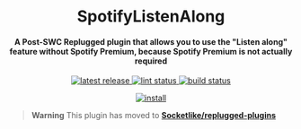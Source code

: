 <h1 align="center">SpotifyListenAlong</h1>
  <h4 align="center">A Post-SWC Replugged plugin that allows you to use the "Listen along" feature without Spotify Premium, because Spotify Premium is not actually required</h4>
<p align="center">
  <a href="https://github.com/Socketlike/SpotifyListenAlong/releases/latest">
    <img alt="latest release" src="https://img.shields.io/github/v/release/Socketlike/SpotifyListenAlong?label=version&sort=semver">
  </a>
  <a href="https://github.com/Socketlike/SpotifyListenAlong/actions/workflows/lint.yml">
    <img alt="lint status" src="https://img.shields.io/github/actions/workflow/status/Socketlike/SpotifyListenAlong/lint.yml?label=lint">
  </a>
  <a href="https://github.com/Socketlike/SpotifyListenAlong/actions/workflows/release.yml">
    <img alt="build status" src="https://img.shields.io/github/actions/workflow/status/Socketlike/SpotifyListenAlong/release.yml?label=build">
  </a>
</p>
<p align="center">
  <a href="https://replugged.dev/install?identifier=lib.evelyn.SpotifyListenAlong">
    <img alt="install" src="https://img.shields.io/github/v/release/Socketlike/SpotifyListenAlong?label=Install&sort=semver&style=for-the-badge">
  </a>
</p>

> **Warning**
> This plugin has moved to [**Socketlike/replugged-plugins**](https://github.com/Socketlike/replugged-plugins)
